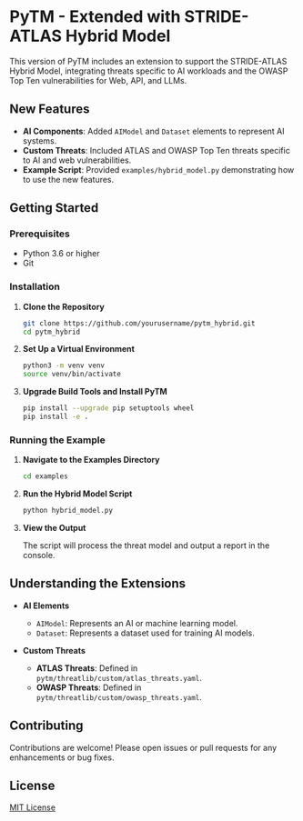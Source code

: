 # PyTM - Extended with STRIDE-ATLAS Hybrid Model

This version of PyTM includes an extension to support the STRIDE-ATLAS Hybrid Model, integrating threats specific to AI workloads and the OWASP Top Ten vulnerabilities for Web, API, and LLMs.

## New Features

- **AI Components**: Added `AIModel` and `Dataset` elements to represent AI systems.
- **Custom Threats**: Included ATLAS and OWASP Top Ten threats specific to AI and web vulnerabilities.
- **Example Script**: Provided `examples/hybrid_model.py` demonstrating how to use the new features.

## Getting Started

### Prerequisites

- Python 3.6 or higher
- Git

### Installation

1. **Clone the Repository**

   ```bash
   git clone https://github.com/yourusername/pytm_hybrid.git
   cd pytm_hybrid
   ```

2. **Set Up a Virtual Environment**

   ```bash
   python3 -m venv venv
   source venv/bin/activate
   ```

3. **Upgrade Build Tools and Install PyTM**

   ```bash
   pip install --upgrade pip setuptools wheel
   pip install -e .
   ```

### Running the Example

1. **Navigate to the Examples Directory**

   ```bash
   cd examples
   ```

2. **Run the Hybrid Model Script**

   ```bash
   python hybrid_model.py
   ```

3. **View the Output**

   The script will process the threat model and output a report in the console.

## Understanding the Extensions

- **AI Elements**

  - `AIModel`: Represents an AI or machine learning model.
  - `Dataset`: Represents a dataset used for training AI models.

- **Custom Threats**

  - **ATLAS Threats**: Defined in `pytm/threatlib/custom/atlas_threats.yaml`.
  - **OWASP Threats**: Defined in `pytm/threatlib/custom/owasp_threats.yaml`.

## Contributing

Contributions are welcome! Please open issues or pull requests for any enhancements or bug fixes.

## License

[MIT License](LICENSE)
